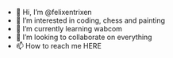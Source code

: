 - 👋 Hi, I’m @felixentrixen
- 👀 I’m interested in coding, chess and painting
- 🌱 I’m currently learning wabcom
- 💞️ I’m looking to collaborate on everything
- 📫 How to reach me HERE

<!---
felixentrixen/felixentrixen is a ✨ special ✨ repository because its `README.md` (this file) appears on your GitHub profile.
You can click the Preview link to take a look at your changes.
--->
